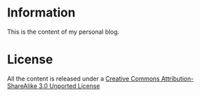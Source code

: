 Information
===========

This is the content of my personal blog.

License
=======

All the content is released under a [Creative Commons Attribution-ShareAlike 3.0 Unported License](http://creativecommons.org/licenses/by-sa/3.0/)
